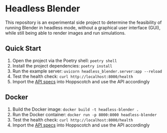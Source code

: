 # Headless Blender

This repository is an experimental side project to determine the feasibility of running Blender in headless mode, without a graphical user interface (GUI), while still being able to render images and run simulations.

## Quick Start

1. Open the project via the Poetry shell: `poetry shell`
2. Install the project dependencies: `poetry install`
3. Run the example server: `uvicorn headless_blender.server:app --reload`
4. Test the health check: `curl http://localhost:8000/health`
5. Import the [API specs](./docs/api/specs.json) into Hoppscotch and use the API accordingly

## Docker

1. Build the Docker image: `docker build -t headless-blender .`
2. Run the Docker container: `docker run -p 8000:8000 headless-blender`
3. Test the health check: `curl http://localhost:8000/health`
4. Import the [API specs](./docs/api/specs.json) into Hoppscotch and use the API accordingly
